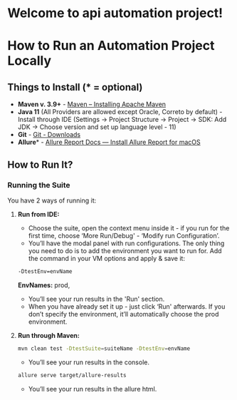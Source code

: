 # Welcome to api automation project!

# How to Run an Automation Project Locally

## Things to Install (* = optional)
- **Maven v. 3.9+** - [Maven – Installing Apache Maven](https://maven.apache.org/install.html)
- **Java 11** (All Providers are allowed except Oracle, Correto by default) - Install through IDE (Settings -> Project Structure -> Project -> SDK: Add JDK -> Choose version and set up language level - 11)
- **Git** - [Git - Downloads](https://git-scm.com/downloads)
- **Allure*** - [Allure Report Docs — Install Allure Report for macOS](https://docs.qameta.io/allure/#_installing_a_tool)

## How to Run It?

### Running the Suite
You have 2 ways of running it:

1. **Run from IDE:**
    - Choose the suite, open the context menu inside it - if you run for the first time, choose ‘More Run/Debug' - ‘Modify run Configuration’.
    - You’ll have the modal panel with run configurations. The only thing you need to do is to add the environment you want to run for. Add the command in your VM options and apply & save it:

    ```bash
    -DtestEnv=envName
    ```

   **EnvNames:** prod,

    - You’ll see your run results in the 'Run' section.
    - When you have already set it up - just click ‘Run' afterwards. If you don’t specify the environment, it’ll automatically choose the prod environment.

2. **Run through Maven:**

    ```bash
    mvn clean test -DtestSuite=suiteName -DtestEnv=envName
    ```

    - You’ll see your run results in the console.
    
    ```bash
    allure serve target/allure-results
    ```
    - You’ll see your run results in the allure html.
